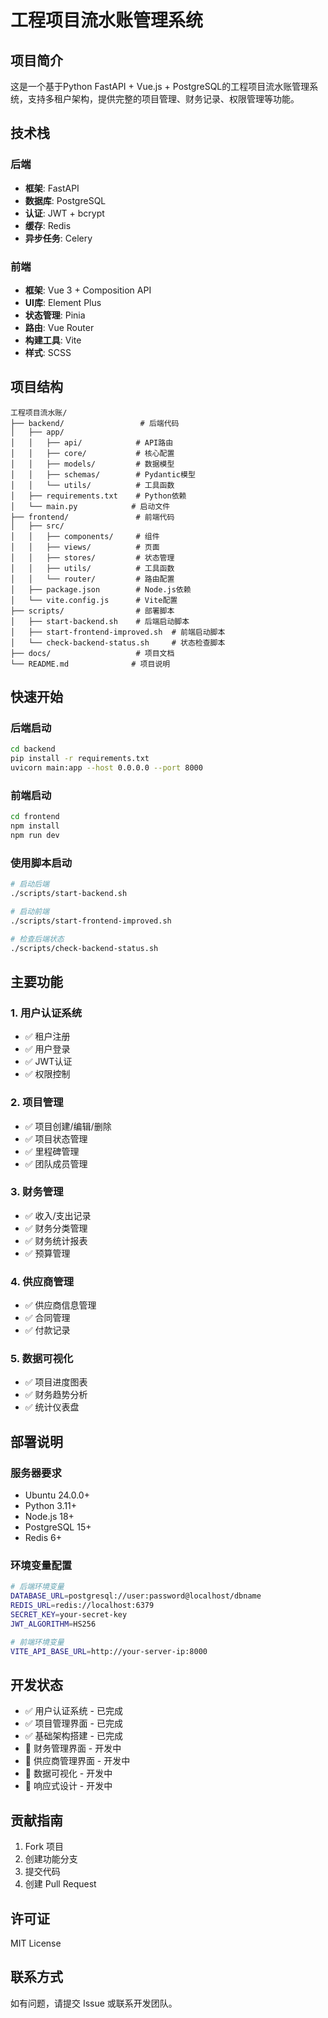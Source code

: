 # 工程项目流水账管理系统

## 项目简介

这是一个基于Python FastAPI + Vue.js + PostgreSQL的工程项目流水账管理系统，支持多租户架构，提供完整的项目管理、财务记录、权限管理等功能。

## 技术栈

### 后端
- **框架**: FastAPI
- **数据库**: PostgreSQL
- **认证**: JWT + bcrypt
- **缓存**: Redis
- **异步任务**: Celery

### 前端
- **框架**: Vue 3 + Composition API
- **UI库**: Element Plus
- **状态管理**: Pinia
- **路由**: Vue Router
- **构建工具**: Vite
- **样式**: SCSS

## 项目结构

```
工程项目流水账/
├── backend/                 # 后端代码
│   ├── app/
│   │   ├── api/            # API路由
│   │   ├── core/           # 核心配置
│   │   ├── models/         # 数据模型
│   │   ├── schemas/        # Pydantic模型
│   │   └── utils/          # 工具函数
│   ├── requirements.txt    # Python依赖
│   └── main.py            # 启动文件
├── frontend/               # 前端代码
│   ├── src/
│   │   ├── components/     # 组件
│   │   ├── views/          # 页面
│   │   ├── stores/         # 状态管理
│   │   ├── utils/          # 工具函数
│   │   └── router/         # 路由配置
│   ├── package.json        # Node.js依赖
│   └── vite.config.js      # Vite配置
├── scripts/                # 部署脚本
│   ├── start-backend.sh    # 后端启动脚本
│   ├── start-frontend-improved.sh  # 前端启动脚本
│   └── check-backend-status.sh     # 状态检查脚本
├── docs/                   # 项目文档
└── README.md              # 项目说明
```

## 快速开始

### 后端启动
```bash
cd backend
pip install -r requirements.txt
uvicorn main:app --host 0.0.0.0 --port 8000
```

### 前端启动
```bash
cd frontend
npm install
npm run dev
```

### 使用脚本启动
```bash
# 启动后端
./scripts/start-backend.sh

# 启动前端
./scripts/start-frontend-improved.sh

# 检查后端状态
./scripts/check-backend-status.sh
```

## 主要功能

### 1. 用户认证系统
- ✅ 租户注册
- ✅ 用户登录
- ✅ JWT认证
- ✅ 权限控制

### 2. 项目管理
- ✅ 项目创建/编辑/删除
- ✅ 项目状态管理
- ✅ 里程碑管理
- ✅ 团队成员管理

### 3. 财务管理
- ✅ 收入/支出记录
- ✅ 财务分类管理
- ✅ 财务统计报表
- ✅ 预算管理

### 4. 供应商管理
- ✅ 供应商信息管理
- ✅ 合同管理
- ✅ 付款记录

### 5. 数据可视化
- ✅ 项目进度图表
- ✅ 财务趋势分析
- ✅ 统计仪表盘

## 部署说明

### 服务器要求
- Ubuntu 24.0.0+
- Python 3.11+
- Node.js 18+
- PostgreSQL 15+
- Redis 6+

### 环境变量配置
```bash
# 后端环境变量
DATABASE_URL=postgresql://user:password@localhost/dbname
REDIS_URL=redis://localhost:6379
SECRET_KEY=your-secret-key
JWT_ALGORITHM=HS256

# 前端环境变量
VITE_API_BASE_URL=http://your-server-ip:8000
```

## 开发状态

- ✅ 用户认证系统 - 已完成
- ✅ 项目管理界面 - 已完成
- ✅ 基础架构搭建 - 已完成
- 🔄 财务管理界面 - 开发中
- 🔄 供应商管理界面 - 开发中
- 🔄 数据可视化 - 开发中
- 🔄 响应式设计 - 开发中

## 贡献指南

1. Fork 项目
2. 创建功能分支
3. 提交代码
4. 创建 Pull Request

## 许可证

MIT License

## 联系方式

如有问题，请提交 Issue 或联系开发团队。

